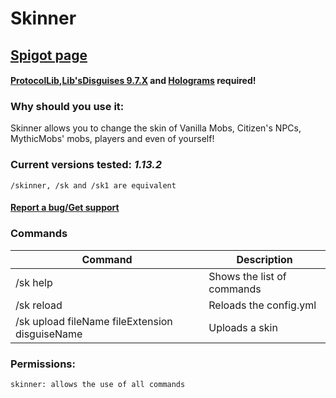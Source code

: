# Skinner

## [Spigot page](https://www.spigotmc.org/resources/skinner.59452/)

#### [ProtocolLib](https://www.spigotmc.org/resources/protocollib.1997/),[Lib'sDisguises 9.7.X](https://www.spigotmc.org/resources/libs-disguises.32453/download?version=252287) and [Holograms](https://www.spigotmc.org/resources/holograms.4924/) required!

### Why should you use it:
Skinner allows you to change the skin of Vanilla Mobs, Citizen's NPCs, MythicMobs' mobs, players and even of yourself!

### Current versions tested: *1.13.2*

    /skinner, /sk and /sk1 are equivalent​
    
#### [Report a bug/Get support](https://sndev.it/c/support)
### Commands

Command | Description
---------|------------
/sk help | Shows the list of commands
/sk reload | Reloads the config.yml
/sk upload fileName fileExtension disguiseName <disguiseDisplayName> | Uploads a skin
  
### Permissions:
    skinner: allows the use of all commands
